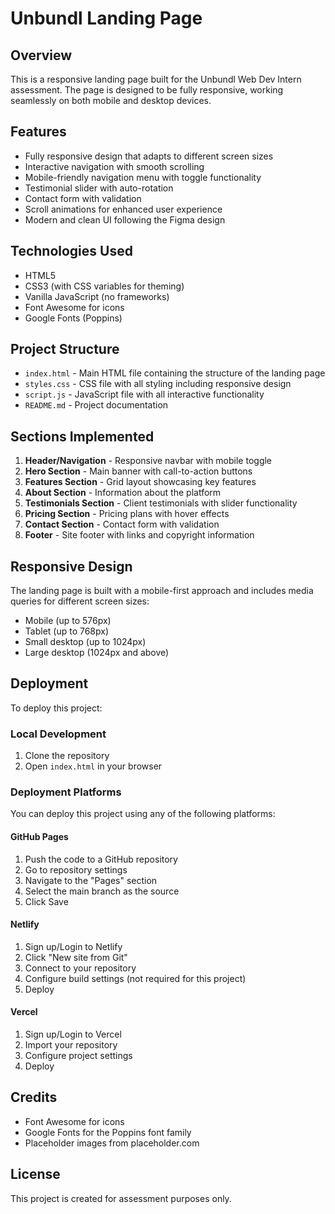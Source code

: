 # Unbundl Landing Page

## Overview
This is a responsive landing page built for the Unbundl Web Dev Intern assessment. The page is designed to be fully responsive, working seamlessly on both mobile and desktop devices.

## Features
- Fully responsive design that adapts to different screen sizes
- Interactive navigation with smooth scrolling
- Mobile-friendly navigation menu with toggle functionality
- Testimonial slider with auto-rotation
- Contact form with validation
- Scroll animations for enhanced user experience
- Modern and clean UI following the Figma design

## Technologies Used
- HTML5
- CSS3 (with CSS variables for theming)
- Vanilla JavaScript (no frameworks)
- Font Awesome for icons
- Google Fonts (Poppins)

## Project Structure
- `index.html` - Main HTML file containing the structure of the landing page
- `styles.css` - CSS file with all styling including responsive design
- `script.js` - JavaScript file with all interactive functionality
- `README.md` - Project documentation

## Sections Implemented
1. **Header/Navigation** - Responsive navbar with mobile toggle
2. **Hero Section** - Main banner with call-to-action buttons
3. **Features Section** - Grid layout showcasing key features
4. **About Section** - Information about the platform
5. **Testimonials Section** - Client testimonials with slider functionality
6. **Pricing Section** - Pricing plans with hover effects
7. **Contact Section** - Contact form with validation
8. **Footer** - Site footer with links and copyright information

## Responsive Design
The landing page is built with a mobile-first approach and includes media queries for different screen sizes:
- Mobile (up to 576px)
- Tablet (up to 768px)
- Small desktop (up to 1024px)
- Large desktop (1024px and above)

## Deployment
To deploy this project:

### Local Development
1. Clone the repository
2. Open `index.html` in your browser

### Deployment Platforms
You can deploy this project using any of the following platforms:

#### GitHub Pages
1. Push the code to a GitHub repository
2. Go to repository settings
3. Navigate to the "Pages" section
4. Select the main branch as the source
5. Click Save

#### Netlify
1. Sign up/Login to Netlify
2. Click "New site from Git"
3. Connect to your repository
4. Configure build settings (not required for this project)
5. Deploy

#### Vercel
1. Sign up/Login to Vercel
2. Import your repository
3. Configure project settings
4. Deploy

## Credits
- Font Awesome for icons
- Google Fonts for the Poppins font family
- Placeholder images from placeholder.com

## License
This project is created for assessment purposes only.